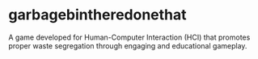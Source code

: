 # garbagebintheredonethat
A game developed for Human-Computer Interaction (HCI) that promotes proper waste segregation through engaging and educational gameplay.
